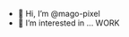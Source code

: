- 👋 Hi, I’m @mago-pixel
- 👀 I’m interested in ... WORK


<!---
mago-pixel/mago-pixel is a ✨ special ✨ repository because its `README.md` (this file) appears on your GitHub profile.
You can click the Preview link to take a look at your changes.
--->
